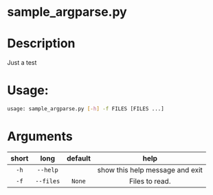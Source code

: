 
sample_argparse.py
==================

# Description


Just a test
# Usage:


```bash
usage: sample_argparse.py [-h] -f FILES [FILES ...]

```
# Arguments

|short|long|default|help|
| :---: | :---: | :---: | :---: |
|`-h`|`--help`||show this help message and exit|
|`-f`|`--files`|`None`|Files to read.|
